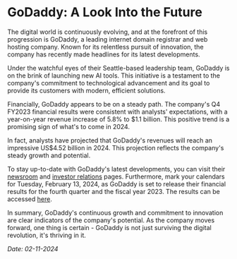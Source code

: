 # GoDaddy: A Look Into the Future

The digital world is continuously evolving, and at the forefront of this progression is GoDaddy, a leading internet domain registrar and web hosting company. Known for its relentless pursuit of innovation, the company has recently made headlines for its latest developments.

Under the watchful eyes of their Seattle-based leadership team, GoDaddy is on the brink of launching new AI tools. This initiative is a testament to the company's commitment to technological advancement and its goal to provide its customers with modern, efficient solutions.

Financially, GoDaddy appears to be on a steady path. The company's Q4 FY2023 financial results were consistent with analysts' expectations, with a year-on-year revenue increase of 5.8% to $1.1 billion. This positive trend is a promising sign of what's to come in 2024.

In fact, analysts have projected that GoDaddy's revenues will reach an impressive US$4.52 billion in 2024. This projection reflects the company's steady growth and potential.

To stay up-to-date with GoDaddy's latest developments, you can visit their [newsroom](https://www.godaddy.com/newsroom/ai-tools-launch) and [investor relations](https://www.godaddy.com/investor-relations/financials) pages. Furthermore, mark your calendars for Tuesday, February 13, 2024, as GoDaddy is set to release their financial results for the fourth quarter and the fiscal year 2023. The results can be accessed [here](https://www.godaddy.com/investor-relations/financial-results-q4-2023).

In summary, GoDaddy's continuous growth and commitment to innovation are clear indicators of the company's potential. As the company moves forward, one thing is certain - GoDaddy is not just surviving the digital revolution, it's thriving in it.

*Date: 02-11-2024*